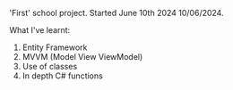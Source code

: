 'First' school project. Started June 10th 2024 10/06/2024.

What I've learnt:
1. Entity Framework 
2. MVVM (Model View ViewModel)
3. Use of classes
4. In depth C# functions
